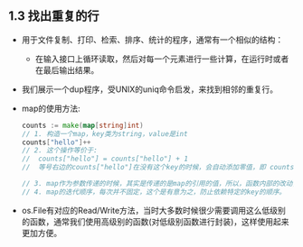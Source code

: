 ## 1.3 找出重复的行

- 用于文件复制、打印、检索、排序、统计的程序，通常有一个相似的结构：
    - 在输入接口上循环读取，然后对每一个元素进行一些计算，在运行时或者在最后输出结果。
- 我们展示一个dup程序，受UNIX的uniq命令启发，来找到相邻的重复行。

- map的使用方法:
    ```go
    counts := make(map[string]int) 
    // 1. 构造一个map，key类为string，value是int
    counts["hello"]++   
    // 2. 这个操作等价于: 
    //  counts["hello"] = counts["hello"] + 1
    //  等号右边的counts["hello"]在没有这个key的时候，会自动添加零值，即 counts["hello"] = 0
    
    // 3. map作为参数传递的时候，其实是传递的是map的引用的值，所以，函数内部的改动，会在函数外面可见。
    // 4. map的迭代顺序，每次并不固定，这个是有意为之，防止依赖特定的key的顺序。
    ```
- os.File有对应的Read/Write方法，当时大多数时候很少需要调用这么低级别的函数，通常我们使用高级别的函数(对低级别函数进行封装)，这样使用起来更加方便。
